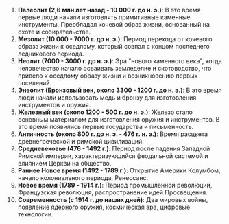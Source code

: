 1. **Палеолит (2,6 млн лет назад - 10 000 г. до н. э.)**: В это время первые люди начали изготовлять примитивные каменные инструменты. Преобладал кочевой образ жизни, основанный на охоте и собирательстве.
2.  **Мезолит (10 000 - 7000 г. до н. э.)**: Период перехода от кочевого образа жизни к оседлому, который совпал с концом последнего ледникового периода.
3.  **Неолит (7000 - 3000 г. до н. э.)**: Эра "нового каменного века", когда человечество начало осваивать земледелие и скотоводство, что привело к оседлому образу жизни и возникновению первых поселений.
4.  **Энеолит (Бронзовый век, около 3300 - 1200 г. до н. э.)**: В это время люди начали использовать медь и бронзу для изготовления инструментов и оружия.
5.  **Железный век (около 1200 - 500 г. до н. э.)**: Железо стало основным материалом для изготовления оружия и инструментов. В это время появились первые государства и письменность.
6.  **Античность (около 800 г. до н. э. - 476 г. н. э.)**: Время расцвета древнегреческой и римской цивилизаций.
7.  **Средневековье (476 - 1492 г.)**: Период после падения Западной Римской империи, характеризующийся феодальной системой и влиянием Церкви на общество.
8.  **Раннее Новое время (1492 - 1789 г.)**: Открытие Америки Колумбом, начало колониального периода, Ренессанс.
9.  **Новое время (1789 - 1914 г.)**: Период промышленной революции, Французская революция, распространение идей Просвещения.
10. **Современность (с 1914 г. до наших дней)**: Два мировых войны, появление ядерного оружия, космическая эра, цифровые технологии.